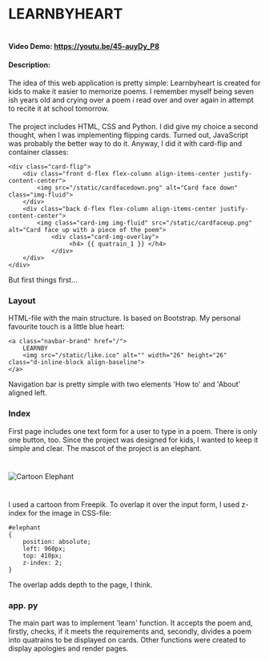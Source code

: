 # LEARNBYHEART
#
#### Video Demo:  https://youtu.be/45-auyDy_P8
####
#### Description:
The idea of this web application is pretty simple: Learnbyheart is created for kids to make it easier to memorize poems. I remember myself being seven ish years old and crying over a poem i read over and over again in attempt to recite it at school tomorrow.
####
The project includes HTML, CSS and Python. I did give my choice a second thought, when I was implementing flipping cards. Turned out, JavaScript was probably the better way to do it. Anyway, I did it with card-flip and container classes:
```
<div class="card-flip">
    <div class="front d-flex flex-column align-items-center justify-content-center">
        <img src="/static/cardfacedown.png" alt="Card face down" class="img-fluid">
    </div>
    <div class="back d-flex flex-column align-items-center justify-content-center">
        <img class="card-img img-fluid" src="/static/cardfaceup.png" alt="Card face up with a piece of the poem">
            <div class="card-img-overlay">
                 <h4> {{ quatrain_1 }} </h4>
            </div>
    </div>
</div>
```

But first things first...

### Layout
HTML-file with the main structure. Is based on Bootstrap. My personal favourite touch is a little blue heart:
```
<a class="navbar-brand" href="/">
    LEARNBY
    <img src="/static/like.ico" alt="" width="26" height="26" class="d-inline-block align-baseline">
</a>
```
Navigation bar is pretty simple with two elements 'How to' and 'About' aligned left.

### Index
First page includes one text form for a user to type in a poem. There is only one button, too. Since the project was designed for kids, I wanted to keep it simple and clear. The mascot of the project is an elephant.
#
![Cartoon Elephant](https://img.freepik.com/free-vector/different-cute-illustrated-animals-collection_23-2148268753.jpg?w=1380&t=st=1676314899~exp=1676315499~hmac=9db17dbbb1f63fbd68fa206fda5084eef8f616ee85c40fa73d11771d7f19dd59)
#
I used a cartoon from Freepik. To overlap it over the input form, I used z-index for the image in CSS-file:
```
#elephant
{
    position: absolute;
    left: 960px;
    top: 410px;
    z-index: 2;
}
```
The overlap adds depth to the page, I think.

### app. py
The main part was to implement 'learn' function. It accepts the poem and, firstly, checks, if it meets the requirements and, secondly, divides a poem into quatrains to be displayed on cards. Other functions were created to display apologies and render pages.





